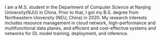 I am a M.S. student in the Department of Computer Science at Nanjing University(NJU) in China. Prior to that, I got my B.S. degree from Northeastern University (NEU, China) in 2020. My research interests includes resource management in cloud network, high-performance and multifunctional data planes, and efficient and cost-effective systems and networks for DL model training, deployment, and inference.